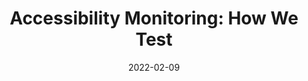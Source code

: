 ---
date: 2022-02-09
publisher: govuk
tags:
  - accessibility
  - testing
target_url: https://www.gov.uk/guidance/accessibility-monitoring-how-we-test
title: "Accessibility Monitoring: How We Test"
---